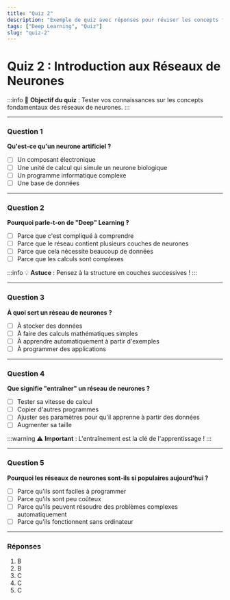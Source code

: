 ```yaml
---
title: "Quiz 2"
description: "Exemple de quiz avec réponses pour réviser les concepts fondamentaux des réseaux de neurones avant le prochain quiz de 5 questions"
tags: ["Deep Learning", "Quiz"]
slug: "quiz-2"
---
```


# **Quiz 2 : Introduction aux Réseaux de Neurones**

:::info
🎯 **Objectif du quiz** : Tester vos connaissances sur les concepts fondamentaux des réseaux de neurones.
:::

---
### Question 1
**Qu'est-ce qu'un neurone artificiel ?**

- [ ] Un composant électronique
- [ ] Une unité de calcul qui simule un neurone biologique
- [ ] Un programme informatique complexe
- [ ] Une base de données

---

### Question 2
**Pourquoi parle-t-on de "Deep" Learning ?**

- [ ] Parce que c'est compliqué à comprendre
- [ ] Parce que le réseau contient plusieurs couches de neurones
- [ ] Parce que cela nécessite beaucoup de données
- [ ] Parce que les calculs sont complexes

:::info
💡 **Astuce** : Pensez à la structure en couches successives !
:::

---

### Question 3
**À quoi sert un réseau de neurones ?**

- [ ] À stocker des données
- [ ] À faire des calculs mathématiques simples
- [ ] À apprendre automatiquement à partir d'exemples
- [ ] À programmer des applications

---

### Question 4
**Que signifie "entraîner" un réseau de neurones ?**

- [ ] Tester sa vitesse de calcul
- [ ] Copier d'autres programmes
- [ ] Ajuster ses paramètres pour qu'il apprenne à partir des données
- [ ] Augmenter sa taille

:::warning
⚠️ **Important** : L'entraînement est la clé de l'apprentissage !
:::

---

### Question 5
**Pourquoi les réseaux de neurones sont-ils si populaires aujourd'hui ?**

- [ ] Parce qu'ils sont faciles à programmer
- [ ] Parce qu'ils sont peu coûteux
- [ ] Parce qu'ils peuvent résoudre des problèmes complexes automatiquement
- [ ] Parce qu'ils fonctionnent sans ordinateur

---

### Réponses 
1. B
2. B
3. C
4. C
5. C

